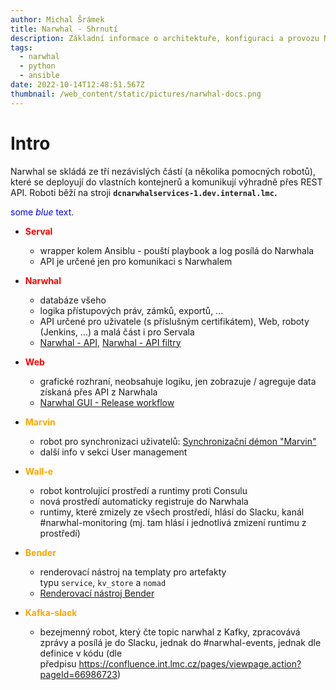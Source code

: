 ```yaml
---
author: Michal Šrámek
title: Narwhal - Shrnutí
description: Základní informace o architektuře, konfiguraci a provozu Narwhala v Alma Career
tags:
  - narwhal
  - python
  - ansible
date: 2022-10-14T12:48:51.567Z
thumbnail: /web_content/static/pictures/narwhal-docs.png
---
```

# Intro

Narwhal se skládá ze tří nezávislých částí (a několika pomocných robotů), které se deployují do vlastních kontejnerů a komunikují výhradně přes REST API. Roboti běží na stroji **`dcnarwhalservices-1.dev.internal.lmc`.**

<span style="color:blue">some *blue* text</span>.

* <span style="color:red">**Serval**</span>

  * wrapper kolem Ansiblu - pouští playbook a log posílá do Narwhala
  * API je určené jen pro komunikaci s Narwhalem
* <span style="color:red">**Narwhal**</span>

  * databáze všeho
  * logika přístupových práv, zámků, exportů, ...
  * API určené pro uživatele (s příslušným certifikátem), Web, roboty (Jenkins, ...) a malá část i pro Servala
  * ﻿[Narwhal - API,](https://confluence.lmc.cz/display/TECH/Narwhal+-+API) [Narwhal - API filtry](https://confluence.lmc.cz/display/TECH/Narwhal+-+API+filtry)
* <span style="color:red">**Web**</span>

  * grafické rozhraní, neobsahuje logiku, jen zobrazuje / agreguje data získaná přes API z Narwhala
  * [Narwhal GUI - Release workflow](https://confluence.lmc.cz/display/TECH/Narwhal+GUI+-+Release+workflow)
* <span style="color:orange">﻿**Marvin**</span>

  * robot pro synchronizaci uživatelů: [Synchronizační démon "Marvin"](https://confluence.lmc.cz/pages/viewpage.action?pageId=49886456)
  * další info v sekci User management
* <span style="color:orange">﻿**Wall-e**</span>

  * robot kontrolující prostředí a runtimy proti Consulu
  * nová prostředí automaticky registruje do Narwhala
  * runtimy, které zmizely ze všech prostředí, hlásí do Slacku, kanál #narwhal-monitoring (mj. tam hlásí i jednotlivá zmizení runtimu z prostředí)
* <span style="color:orange">﻿**Bender**</span>

  * renderovací nástroj na templaty pro artefakty typu `service`, `kv_store` a `nomad`
  * [Renderovací nástroj Bender](https://confluence.lmc.cz/pages/viewpage.action?pageId=66224526)
* <span style="color:orange">﻿**Kafka-slack**</span>

  * bezejmenný robot, který čte topic narwhal z Kafky, zpracovává zprávy a posílá je do Slacku, jednak do #narwhal-events, jednak dle definice v kódu (dle předpisu <https://confluence.int.lmc.cz/pages/viewpage.action?pageId=66986723>)